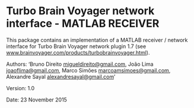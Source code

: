 # Turbo Brain Voyager network interface - MATLAB RECEIVER

This package contains an implementation of a MATLAB receiver / network interface for Turbo Brain Voyager network plugin 1.7 (see www.brainvoyager.com/products/turbobrainvoyager.html).

Authors:  ‘Bruno Direito <migueldireito@gmail.com>, João Lima <joaoflima@gmail.com>, Marco Simões <marcoamsimoes@gmail.com>, Alexandre Sayal <alexandresayal@gmail.com>’

Version: 1.0

Date: 23 November 2015
